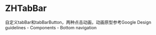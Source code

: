 # ZHTabBar
自定义tabBar和tabBarButton，两种点击动画，动画原型参考Google Design guidelines - Components - Bottom navigation
